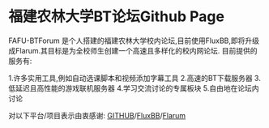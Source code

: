 # 福建农林大学BT论坛Github Page
FAFU-BTForum 是个人搭建的福建农林大学校内论坛,目前使用FluxBB,即将升级成Flarum.其目标是为全校师生创建一个高速且多样化的校内网论坛.
目前提供的服务有:

1.许多实用工具,例如自动选课脚本和视频添加字幕工具
2.高速的BT下载服务器
3.低延迟且高性能的游戏联机服务器
4.学习交流讨论的专属板块
5.自由地在论坛内讨论

对以下平台/项目表示由衷感谢: [GITHUB](https://github.com)/[FluxBB](https://github.com/fluxbb/fluxbb)/[Flarum](https://github.com/flarum/flarum)
